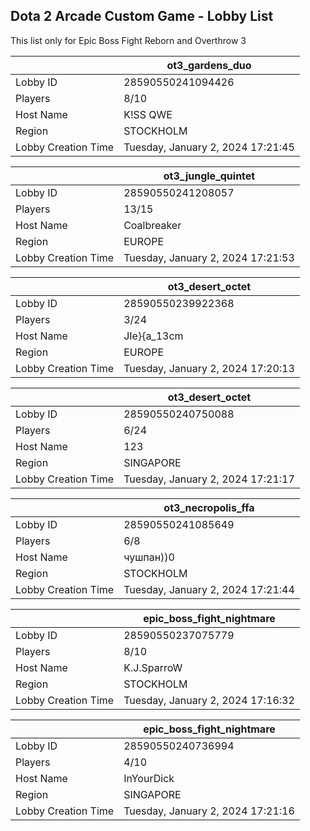 ## Dota 2 Arcade Custom Game - Lobby List

This list only for Epic Boss Fight Reborn and Overthrow 3

|  | ot3_gardens_duo |
| ------ | ------ |
| Lobby ID | 28590550241094426 |
| Players | 8/10 |
| Host Name | K!SS QWE |
| Region | STOCKHOLM |
| Lobby Creation Time | Tuesday, January 2, 2024 17:21:45 |


|  | ot3_jungle_quintet |
| ------ | ------ |
| Lobby ID | 28590550241208057 |
| Players | 13/15 |
| Host Name | Coalbreaker |
| Region | EUROPE |
| Lobby Creation Time | Tuesday, January 2, 2024 17:21:53 |


|  | ot3_desert_octet |
| ------ | ------ |
| Lobby ID | 28590550239922368 |
| Players | 3/24 |
| Host Name | JIe}{a_13cm |
| Region | EUROPE |
| Lobby Creation Time | Tuesday, January 2, 2024 17:20:13 |


|  | ot3_desert_octet |
| ------ | ------ |
| Lobby ID | 28590550240750088 |
| Players | 6/24 |
| Host Name | 123 |
| Region | SINGAPORE |
| Lobby Creation Time | Tuesday, January 2, 2024 17:21:17 |


|  | ot3_necropolis_ffa |
| ------ | ------ |
| Lobby ID | 28590550241085649 |
| Players | 6/8 |
| Host Name | чушпан))0 |
| Region | STOCKHOLM |
| Lobby Creation Time | Tuesday, January 2, 2024 17:21:44 |


|  | epic_boss_fight_nightmare |
| ------ | ------ |
| Lobby ID | 28590550237075779 |
| Players | 8/10 |
| Host Name | K.J.SparroW |
| Region | STOCKHOLM |
| Lobby Creation Time | Tuesday, January 2, 2024 17:16:32 |


|  | epic_boss_fight_nightmare |
| ------ | ------ |
| Lobby ID | 28590550240736994 |
| Players | 4/10 |
| Host Name | InYourDick |
| Region | SINGAPORE |
| Lobby Creation Time | Tuesday, January 2, 2024 17:21:16 |


